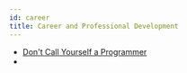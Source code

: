 ```yaml
---
id: career
title: Career and Professional Development
---
```


- [Don't Call Yourself a Programmer](https://www.kalzumeus.com/2011/10/28/dont-call-yourself-a-programmer/)
- 